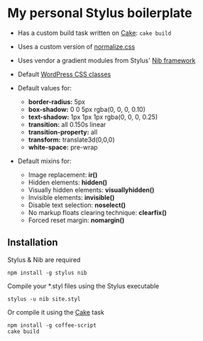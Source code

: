 # My personal Stylus boilerplate #

* Has a custom build task written on [Cake](http://jashkenas.github.com/coffee-script/#cake): `cake build`
* Uses a custom version of [normalize.css](http://necolas.github.com/normalize.css/)
* Uses vendor a gradient modules from Stylus' [Nib framework](http://visionmedia.github.com/nib/)
* Default [WordPress CSS classes](http://codex.wordpress.org/CSS)

* Default values for:
  * **border-radius:** 5px
  * **box-shadow:** 0 0 5px rgba(0, 0, 0, 0.10)
  * **text-shadow:** 1px 1px 1px rgba(0, 0, 0, 0.25)
  * **transition:** all 0.150s linear
  * **transition-property:** all
  * **transform:** translate3d(0,0,0)
  * **white-space:** pre-wrap

* Default mixins for:
  * Image replacement: **ir()**
  * Hidden elements: **hidden()**
  * Visually hidden elements: **visuallyhidden()**
  * Invisible elements: **invisible()**
  * Disable text selection: **noselect()**
  * No markup floats clearing technique: **clearfix()**
  * Forced reset margin: **nomargin()**

## Installation ##
Stylus & Nib are required

    npm install -g stylus nib

Compile your *.styl files using the Stylus executable

    stylus -u nib site.styl

Or compile it using the [Cake](http://jashkenas.github.com/coffee-script/#cake) task

    npm install -g coffee-script
    cake build
